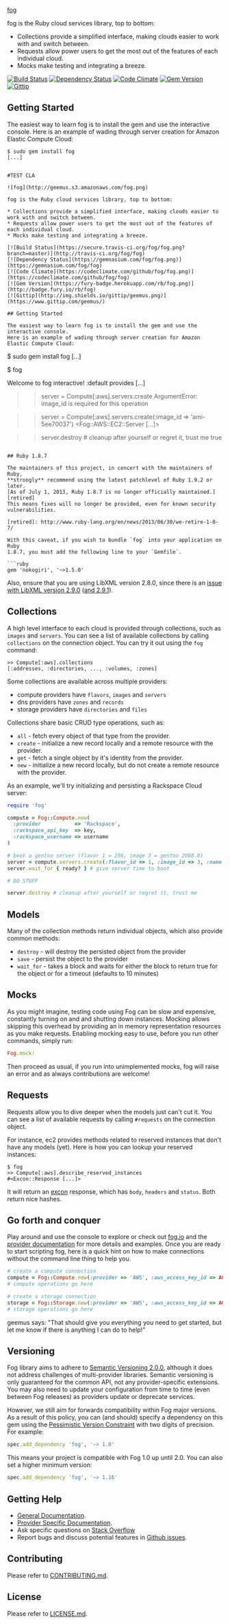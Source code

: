 
[fog](http://geemus.s3.amazonaws.com/fog.png)

fog is the Ruby cloud services library, top to bottom:

* Collections provide a simplified interface, making clouds easier to work with and switch between.
* Requests allow power users to get the most out of the features of each individual cloud.
* Mocks make testing and integrating a breeze.

[![Build Status](https://secure.travis-ci.org/fog/fog.png?branch=master)](http://travis-ci.org/fog/fog)
[![Dependency Status](https://gemnasium.com/fog/fog.png)](https://gemnasium.com/fog/fog)
[![Code Climate](https://codeclimate.com/github/fog/fog.png)](https://codeclimate.com/github/fog/fog)
[![Gem Version](https://fury-badge.herokuapp.com/rb/fog.png)](http://badge.fury.io/rb/fog)
[![Gittip](http://img.shields.io/gittip/geemus.png)](https://www.gittip.com/geemus/)

## Getting Started

The easiest way to learn fog is to install the gem and use the interactive console.
Here is an example of wading through server creation for Amazon Elastic Compute Cloud:

```
$ sudo gem install fog
[...]


#TEST CLA

![fog](http://geemus.s3.amazonaws.com/fog.png)

fog is the Ruby cloud services library, top to bottom:

* Collections provide a simplified interface, making clouds easier to work with and switch between.
* Requests allow power users to get the most out of the features of each individual cloud.
* Mocks make testing and integrating a breeze.

[![Build Status](https://secure.travis-ci.org/fog/fog.png?branch=master)](http://travis-ci.org/fog/fog)
[![Dependency Status](https://gemnasium.com/fog/fog.png)](https://gemnasium.com/fog/fog)
[![Code Climate](https://codeclimate.com/github/fog/fog.png)](https://codeclimate.com/github/fog/fog)
[![Gem Version](https://fury-badge.herokuapp.com/rb/fog.png)](http://badge.fury.io/rb/fog)
[![Gittip](http://img.shields.io/gittip/geemus.png)](https://www.gittip.com/geemus/)

## Getting Started

The easiest way to learn fog is to install the gem and use the interactive console.
Here is an example of wading through server creation for Amazon Elastic Compute Cloud:

```
$ sudo gem install fog
[...]

$ fog

  Welcome to fog interactive!
  :default provides [...]

>> server = Compute[:aws].servers.create
ArgumentError: image_id is required for this operation

>> server = Compute[:aws].servers.create(:image_id => 'ami-5ee70037')
<Fog::AWS::EC2::Server [...]>

>> server.destroy # cleanup after yourself or regret it, trust me
true
```

## Ruby 1.8.7

The maintainers of this project, in concert with the maintainers of Ruby,
**strongly** recommend using the latest patchlevel of Ruby 1.9.2 or later.
[As of July 1, 2013, Ruby 1.8.7 is no longer officially maintained.][retired]
This means fixes will no longer be provided, even for known security
vulnerabilities.

[retired]: http://www.ruby-lang.org/en/news/2013/06/30/we-retire-1-8-7/

With this caveat, if you wish to bundle `fog` into your application on Ruby
1.8.7, you must add the following line to your `Gemfile`.

```ruby
gem 'nokogiri', '~>1.5.0'
```

Also, ensure that you are using LibXML version 2.8.0, since there is an
[issue with LibXML version 2.9.0][issue829] ([and 2.9.1][issue904]).

[issue829]: https://github.com/sparklemotion/nokogiri/issues/829
[issue904]: https://github.com/sparklemotion/nokogiri/issues/904

## Collections

A high level interface to each cloud is provided through collections, such as `images` and `servers`.
You can see a list of available collections by calling `collections` on the connection object.
You can try it out using the `fog` command:

    >> Compute[:aws].collections
    [:addresses, :directories, ..., :volumes, :zones]

Some collections are available across multiple providers:

* compute providers have `flavors`, `images` and `servers`
* dns providers have `zones` and `records`
* storage providers have `directories` and `files`

Collections share basic CRUD type operations, such as:

* `all` - fetch every object of that type from the provider.
* `create` - initialize a new record locally and a remote resource with the provider.
* `get` - fetch a single object by it's identity from the provider.
* `new` - initialize a new record locally, but do not create a remote resource with the provider.

As an example, we'll try initializing and persisting a Rackspace Cloud server:

```ruby
require 'fog'

compute = Fog::Compute.new(
  :provider           => 'Rackspace',
  :rackspace_api_key  => key,
  :rackspace_username => username
)

# boot a gentoo server (flavor 1 = 256, image 3 = gentoo 2008.0)
server = compute.servers.create(:flavor_id => 1, :image_id => 3, :name => 'my_server')
server.wait_for { ready? } # give server time to boot

# DO STUFF

server.destroy # cleanup after yourself or regret it, trust me
```

## Models

Many of the collection methods return individual objects, which also provide common methods:

* `destroy` - will destroy the persisted object from the provider
* `save` - persist the object to the provider
* `wait_for` - takes a block and waits for either the block to return true for the object or for a timeout (defaults to 10 minutes)

## Mocks

As you might imagine, testing code using Fog can be slow and expensive, constantly turning on and and shutting down instances.
Mocking allows skipping this overhead by providing an in memory representation resources as you make requests.
Enabling mocking easy to use, before you run other commands, simply run:

```ruby
Fog.mock!
```

Then proceed as usual, if you run into unimplemented mocks, fog will raise an error and as always contributions are welcome!

## Requests

Requests allow you to dive deeper when the models just can't cut it.
You can see a list of available requests by calling `#requests` on the connection object.

For instance, ec2 provides methods related to reserved instances that don't have any models (yet). Here is how you can lookup your reserved instances:

    $ fog
    >> Compute[:aws].describe_reserved_instances
    #<Excon::Response [...]>

It will return an [excon](http://github.com/geemus/excon) response, which has `body`, `headers` and `status`. Both return nice hashes.

## Go forth and conquer

Play around and use the console to explore or check out [fog.io](http://fog.io) and the [provider documentation](http://fog.io/about/provider_documentation.html)
for more details and examples. Once you are ready to start scripting fog, here is a quick hint on how to make connections without the command line thing to help you.

```ruby
# create a compute connection
compute = Fog::Compute.new(:provider => 'AWS', :aws_access_key_id => ACCESS_KEY_ID, :aws_secret_access_key => SECRET_ACCESS_KEY)
# compute operations go here

# create a storage connection
storage = Fog::Storage.new(:provider => 'AWS', :aws_access_key_id => ACCESS_KEY_ID, :aws_secret_access_key => SECRET_ACCESS_KEY)
# storage operations go here
```

geemus says: "That should give you everything you need to get started, but let me know if there is anything I can do to help!"

## Versioning

Fog library aims to adhere to [Semantic Versioning 2.0.0][semver], although it does not
address challenges of multi-provider libraries. Semantic versioning is only guaranteed for
the common API, not any provider-specific extensions.  You may also need to update your
configuration from time to time (even between Fog releases) as providers update or deprecate
services.

However, we still aim for forwards compatibility within Fog major versions.  As a result of this policy, you can (and
should) specify a dependency on this gem using the [Pessimistic Version
Constraint][pvc] with two digits of precision. For example:

```ruby
spec.add_dependency 'fog', '~> 1.0'
```

This means your project is compatible with Fog 1.0 up until 2.0.  You can also set a higher minimum version:

```ruby
spec.add_dependency 'fog', '~> 1.16'
```

[semver]: http://semver.org/
[pvc]: http://guides.rubygems.org/patterns/

## Getting Help

* [General Documentation](http://fog.io).
* [Provider Specific Documentation](http://fog.io/about/provider_documentation.html).
* Ask specific questions on [Stack Overflow](http://stackoverflow.com/questions/tagged/fog)
* Report bugs and discuss potential features in [Github issues](https://github.com/fog/fog/issues).

## Contributing

Please refer to [CONTRIBUTING.md](https://github.com/fog/fog/blob/master/CONTRIBUTING.md).

## License

Please refer to [LICENSE.md](https://github.com/fog/fog/blob/master/LICENSE.md).
